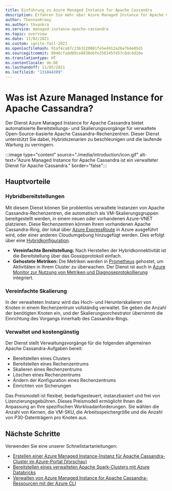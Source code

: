 ```yaml
---
title: Einführung zu Azure Managed Instance for Apache Cassandra
description: Erfahren Sie mehr über Azure Managed Instance for Apache Cassandra. Dieser Dienst verwaltet die Bereitstellung und Skalierung von nativen Open-Source-Instanzen von Apache Cassandra in Azure.
author: TheovanKraay
ms.author: thvankra
ms.service: managed-instance-apache-cassandra
ms.topic: overview
ms.date: 11/02/2021
ms.custom: ignite-fall-2021
ms.openlocfilehash: 91af4ca87c2363220081fe5e4912a26a764e85d1
ms.sourcegitcommit: 8946cfadd89ce8830ebfe358145fd37c0dc4d10e
ms.translationtype: HT
ms.contentlocale: de-DE
ms.lasthandoff: 11/05/2021
ms.locfileid: "131844389"
---
```

# <a name="what-is-azure-managed-instance-for-apache-cassandra"></a>Was ist Azure Managed Instance for Apache Cassandra?

Der Dienst Azure Managed Instance for Apache Cassandra bietet automatisierte Bereitstellungs- und Skalierungsvorgänge für verwaltete Open-Source-basierte Apache Cassandra-Rechenzentren. Dieser Dienst unterstützt Sie dabei, Hybridszenarien zu beschleunigen und die laufende Wartung zu verringern.

:::image type="content" source="./media/introduction/icon.gif" alt-text="Azure Managed Instance for Apache Cassandra ist ein verwalteter Dienst für Apache Cassandra." border="false":::

## <a name="key-benefits"></a>Hauptvorteile

### <a name="hybrid-deployments"></a>Hybridbereitstellungen

Mit diesem Dienst können Sie problemlos verwaltete Instanzen von Apache Cassandra-Rechenzentren, die automatisch als VM-Skalierungsgruppen bereitgestellt werden, in einem neuen oder vorhandenen Azure-VNET platzieren. Diese Rechenzentren können Ihrem vorhandenen Apache Cassandra-Ring, der lokal über [Azure ExpressRoute](/azure/architecture/reference-architectures/hybrid-networking/expressroute) in Azure ausgeführt wird, oder einer anderen Cloudumgebung hinzugefügt werden. Dies erfolgt über eine [Hybridkonfiguration](configure-hybrid-cluster.md).

- **Vereinfachte Bereitstellung:** Nach Herstellen der Hybridkonnektivität ist die Bereitstellung über das Gossipprotokoll einfach.
- **Gehostete Metriken:** Die Metriken werden in [Prometheus](https://prometheus.io/docs/introduction/overview/) gehostet, um Aktivitäten in Ihrem Cluster zu überwachen. Der Dienst ist auch in [Azure Monitor zur Nutzung von Metriken und Diagnoseprotokollierung](monitor-clusters.md) integriert.

### <a name="simplified-scaling"></a>Vereinfachte Skalierung

In der verwalteten Instanz wird das Hoch- und Herunterskalieren von Knoten in einem Rechenzentrum vollständig verwaltet. Sie geben die Anzahl der benötigten Knoten ein, und der Skalierungsorchestrator übernimmt die Einrichtung des Vorgangs innerhalb des Cassandra-Rings.

### <a name="managed-and-cost-effective"></a>Verwaltet und kostengünstig

Der Dienst stellt Verwaltungsvorgänge für die folgenden allgemeinen Apache Cassandra-Aufgaben bereit:

- Bereitstellen eines Clusters
- Bereitstellen eines Rechenzentrums
- Skalieren eines Rechenzentrums
- Löschen eines Rechenzentrums
- Ändern der Konfiguration eines Rechenzentrums
- Einrichten von Sicherungen

Das Preismodell ist flexibel, bedarfsgesteuert, instanzbasiert und frei von Lizenzierungsgebühren. Dieses Preismodell ermöglicht Ihnen die Anpassung an Ihre spezifischen Workloadanforderungen. Sie wählen die Anzahl von Kernen, die VM-SKU, die Arbeitsspeichergröße und die Anzahl von P30-Datenträgern pro Knoten aus.

## <a name="next-steps"></a>Nächste Schritte

Verwenden Sie eine unserer Schnellstartanleitungen:

* [Erstellen einer Azure Managed Instance-Instanz für Apache Cassandra-Cluster im Azure-Portal (Vorschau)](create-cluster-portal.md)
* [Bereitstellen eines verwalteten Apache Spark-Clusters mit Azure Databricks](deploy-cluster-databricks.md)
* [Verwalten von Azure Managed Instance for Apache Cassandra-Ressourcen mit der Azure CLI](manage-resources-cli.md)
